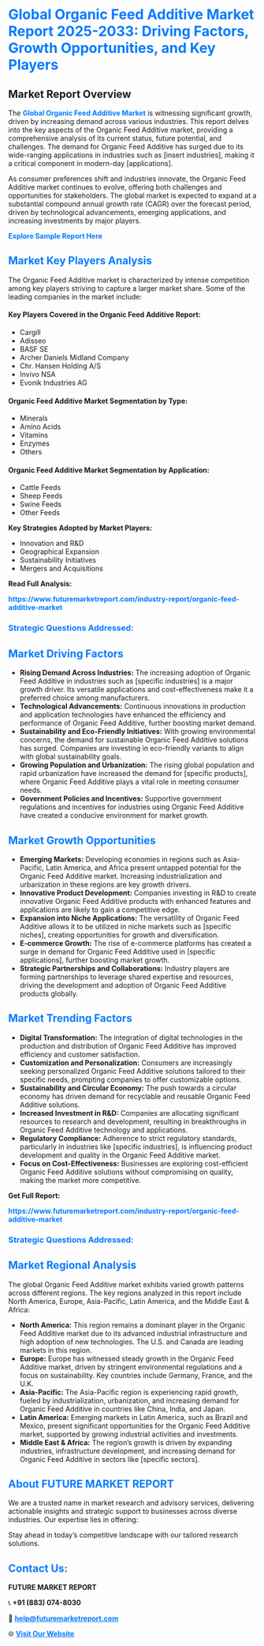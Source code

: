 <h1 style="color: #007BFF;">Global Organic Feed Additive Market Report 2025-2033: Driving Factors, Growth Opportunities, and Key Players</h1>

<section id="overview">
<h2>Market Report Overview</h2>
<p>The <a href="https://www.futuremarketreport.com/industry-report/organic-feed-additive-market" style="color: #007BFF; text-decoration: none;"><strong>Global Organic Feed Additive Market</strong></a> is witnessing significant growth, driven by increasing demand across various industries. This report delves into the key aspects of the Organic Feed Additive market, providing a comprehensive analysis of its current status, future potential, and challenges. The demand for Organic Feed Additive has surged due to its wide-ranging applications in industries such as [insert industries], making it a critical component in modern-day [applications].</p>
<p>As consumer preferences shift and industries innovate, the Organic Feed Additive market continues to evolve, offering both challenges and opportunities for stakeholders. The global market is expected to expand at a substantial compound annual growth rate (CAGR) over the forecast period, driven by technological advancements, emerging applications, and increasing investments by major players.</p>
</section>

<section id="overview">
<p><a href="https://www.futuremarketreport.com/request-sample/reportId=90357" style="color: #007BFF; text-decoration: none;"><strong>Explore Sample Report Here</strong></a></p>
</section>

<section id="key-players">
<h2 style="color: #007BFF;">Market Key Players Analysis</h2>
<p>The Organic Feed Additive market is characterized by intense competition among key players striving to capture a larger market share. Some of the leading companies in the market include:</p>
<h4>Key Players Covered in the Organic Feed Additive Report:</h4>
<ul><li>Cargill</li><li>Adisseo</li><li>BASF SE</li><li>Archer Daniels Midland Company</li><li>Chr. Hansen Holding A/S</li><li>Invivo NSA</li><li>Evonik Industries AG</li></ul>
<h4>Organic Feed Additive Market Segmentation by Type:</h4>
<ul><li>Minerals</li><li>Amino Acids</li><li>Vitamins</li><li>Enzymes</li><li>Others</li></ul>

<h4>Organic Feed Additive Market Segmentation by Application:</h4>
<ul><li>Cattle Feeds</li><li>Sheep Feeds</li><li>Swine Feeds</li><li>Other Feeds</li></ul>
<p><strong>Key Strategies Adopted by Market Players:</strong></p>
<ul>
<li>Innovation and R&D</li>
<li>Geographical Expansion</li>
<li>Sustainability Initiatives</li>
<li>Mergers and Acquisitions</li>
</ul>
</section>

<section>
<p><strong>Read Full Analysis: </strong></p><a href="https://www.futuremarketreport.com/industry-report/organic-feed-additive-market" style="color: #007BFF; text-decoration: none;"><strong>https://www.futuremarketreport.com/industry-report/organic-feed-additive-market</strong></a>
<h3 style="color: #007BFF;">Strategic Questions Addressed:</h3>
</section>

<section id="driving-factors">
<h2 style="color: #007BFF;">Market Driving Factors</h2>
<ul>
<li><strong>Rising Demand Across Industries:</strong> The increasing adoption of Organic Feed Additive in industries such as [specific industries] is a major growth driver. Its versatile applications and cost-effectiveness make it a preferred choice among manufacturers.</li>
<li><strong>Technological Advancements:</strong> Continuous innovations in production and application technologies have enhanced the efficiency and performance of Organic Feed Additive, further boosting market demand.</li>
<li><strong>Sustainability and Eco-Friendly Initiatives:</strong> With growing environmental concerns, the demand for sustainable Organic Feed Additive solutions has surged. Companies are investing in eco-friendly variants to align with global sustainability goals.</li>
<li><strong>Growing Population and Urbanization:</strong> The rising global population and rapid urbanization have increased the demand for [specific products], where Organic Feed Additive plays a vital role in meeting consumer needs.</li>
<li><strong>Government Policies and Incentives:</strong> Supportive government regulations and incentives for industries using Organic Feed Additive have created a conducive environment for market growth.</li>
</ul>
</section>

<section id="growth-opportunities">
<h2 style="color: #007BFF;">Market Growth Opportunities</h2>
<ul>
<li><strong>Emerging Markets:</strong> Developing economies in regions such as Asia-Pacific, Latin America, and Africa present untapped potential for the Organic Feed Additive market. Increasing industrialization and urbanization in these regions are key growth drivers.</li>
<li><strong>Innovative Product Development:</strong> Companies investing in R&D to create innovative Organic Feed Additive products with enhanced features and applications are likely to gain a competitive edge.</li>
<li><strong>Expansion into Niche Applications:</strong> The versatility of Organic Feed Additive allows it to be utilized in niche markets such as [specific niches], creating opportunities for growth and diversification.</li>
<li><strong>E-commerce Growth:</strong> The rise of e-commerce platforms has created a surge in demand for Organic Feed Additive used in [specific applications], further boosting market growth.</li>
<li><strong>Strategic Partnerships and Collaborations:</strong> Industry players are forming partnerships to leverage shared expertise and resources, driving the development and adoption of Organic Feed Additive products globally.</li>
</ul>
</section>

<section id="trending-factors">
<h2 style="color: #007BFF;">Market Trending Factors</h2>
<ul>
<li><strong>Digital Transformation:</strong> The integration of digital technologies in the production and distribution of Organic Feed Additive has improved efficiency and customer satisfaction.</li>
<li><strong>Customization and Personalization:</strong> Consumers are increasingly seeking personalized Organic Feed Additive solutions tailored to their specific needs, prompting companies to offer customizable options.</li>
<li><strong>Sustainability and Circular Economy:</strong> The push towards a circular economy has driven demand for recyclable and reusable Organic Feed Additive solutions.</li>
<li><strong>Increased Investment in R&D:</strong> Companies are allocating significant resources to research and development, resulting in breakthroughs in Organic Feed Additive technology and applications.</li>
<li><strong>Regulatory Compliance:</strong> Adherence to strict regulatory standards, particularly in industries like [specific industries], is influencing product development and quality in the Organic Feed Additive market.</li>
<li><strong>Focus on Cost-Effectiveness:</strong> Businesses are exploring cost-efficient Organic Feed Additive solutions without compromising on quality, making the market more competitive.</li>
</ul>
</section>

<section>
<p><strong>Get Full Report: </strong></p><a href="https://www.futuremarketreport.com/industry-report/organic-feed-additive-market" style="color: #007BFF; text-decoration: none;"><strong>https://www.futuremarketreport.com/industry-report/organic-feed-additive-market</strong></a>
<h3 style="color: #007BFF;">Strategic Questions Addressed:</h3>
</section>


<section id="regional-analysis">
<h2 style="color: #007BFF;">Market Regional Analysis</h2>
<p>The global Organic Feed Additive market exhibits varied growth patterns across different regions. The key regions analyzed in this report include North America, Europe, Asia-Pacific, Latin America, and the Middle East & Africa:</p>
<ul>
<li><strong>North America:</strong> This region remains a dominant player in the Organic Feed Additive market due to its advanced industrial infrastructure and high adoption of new technologies. The U.S. and Canada are leading markets in this region.</li>
<li><strong>Europe:</strong> Europe has witnessed steady growth in the Organic Feed Additive market, driven by stringent environmental regulations and a focus on sustainability. Key countries include Germany, France, and the U.K.</li>
<li><strong>Asia-Pacific:</strong> The Asia-Pacific region is experiencing rapid growth, fueled by industrialization, urbanization, and increasing demand for Organic Feed Additive in countries like China, India, and Japan.</li>
<li><strong>Latin America:</strong> Emerging markets in Latin America, such as Brazil and Mexico, present significant opportunities for the Organic Feed Additive market, supported by growing industrial activities and investments.</li>
<li><strong>Middle East & Africa:</strong> The region’s growth is driven by expanding industries, infrastructure development, and increasing demand for Organic Feed Additive in sectors like [specific sectors].</li>
</ul>
</section>

<footer>
<h2 style="color: #007BFF;">About FUTURE MARKET REPORT</h2>
<p>We are a trusted name in market research and advisory services, delivering actionable insights and strategic support to businesses across diverse industries. Our expertise lies in offering:</p>

<p>Stay ahead in today’s competitive landscape with our tailored research solutions.</p>

<h2 style="color: #007BFF;">Contact Us:</h2>
<p><strong>FUTURE MARKET REPORT</strong></p>
<p>📞 <strong>+91 (883) 074-8030</strong></p>
<p>📧 <strong><a href="mailto:help@futuremarketreport.com" style="color: #007BFF;">help@futuremarketreport.com</a></strong></p>
<p>🌐 <strong><a href="https://www.futuremarketreport.com/" style="color: #007BFF;">Visit Our Website</a></strong></p>
</footer>
